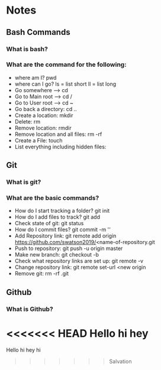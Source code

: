 # Notes

## Bash Commands
### What is bash?
### What are the command for the following:

- where am I? pwd
- where can I go? ls = list short ll = list long
- Go somewhere --> cd
- Go to Main root --> cd /
- Go to User root --> cd ~
- Go back a directory: cd ..
- Create a location: mkdir
- Delete: rm
- Remove location: rmdir <directory name>
- Remove location and all files: rm <director name> -rf
- Create a File: touch
- List everything including hidden files:

## Git
### What is git?
### What are the basic commands?

- How do I start tracking a folder? git init
- How do I add files to track? git add <file>
- Check state of git: git status
- How do I commit files? git commit -m '<name of commit>'
- Add Repository link: git remote add origin https://github.com/swatson2019/<name-of-repository.git
- Push to repository: git push -u origin master
- Make new branch: git checkout -b <new branch name>
- Check what repository links are set up: git remote -v
- Change repository link: git remote set-url <new origin
- Remove git: rm -rf .git

## Github
### What is Github?
<<<<<<< HEAD
Hello hi hey
=======
Hello hi hey hi
>>>>>>> Salvation
